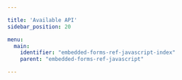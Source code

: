 ```yaml
---

title: 'Available API'
sidebar_position: 20

menu:
  main:
    identifier: "embedded-forms-ref-javascript-index"
    parent: "embedded-forms-ref-javascript"

---
```


